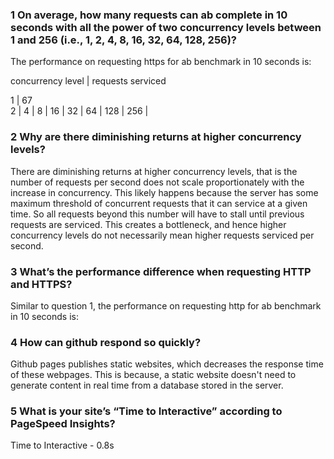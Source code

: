 ### 1 On average, how many requests can ab complete in 10 seconds with all the power of two concurrency levels between 1 and 256 (i.e., 1, 2, 4, 8, 16, 32, 64, 128, 256)?
The performance on requesting https for ab benchmark in 10 seconds is: 

concurrency level  |  requests serviced

1                  |  67 <br>
2                  |
4                  |
8                  |
16                 |
32                 |
64                 |
128                |
256                |


### 2 Why are there diminishing returns at higher concurrency levels?
There are diminishing returns at higher concurrency levels, that is the number of requests per second does not scale proportionately with the increase in concurrency. This likely happens because the server has some maximum threshold of concurrent requests that it can service at a given time. So all requests beyond this number will have to stall until previous requests are serviced. This creates a bottleneck, and hence higher concurrency levels do not necessarily mean higher requests serviced per second.

### 3 What’s the performance difference when requesting HTTP and HTTPS?
Similar to question 1, the performance on requesting http for ab benchmark in 10 seconds is: 


### 4 How can github respond so quickly?
Github pages publishes static websites, which decreases the response time of these webpages. This is because, a static website doesn't need to generate content in real time from a database stored in the server.

### 5 What is your site’s “Time to Interactive” according to PageSpeed Insights?
Time to Interactive - 0.8s


